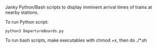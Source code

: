 Janky Python/Bash scripts to display imminent arrival times of trains at nearby stations.

To run Python script:
```
python3 DepartureBoards.py
```

To run bash scripts, make executables with chmod +x, then do ./*.sh
